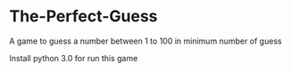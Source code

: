 # The-Perfect-Guess
A game to guess a number between 1 to 100 in minimum number of guess

Install python 3.0 for run this game
